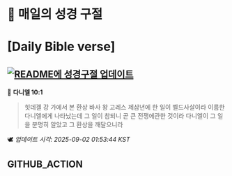 # 🙏 매일의 성경 구절
# [Daily Bible verse]
## [![README에 성경구절 업데이트](https://github.com/DONGSUKA/first_test/actions/workflows/update-readme-bible.yml/badge.svg)](https://github.com/DONGSUKA/first_test/actions/workflows/update-readme-bible.yml)
<!-- START_BIBLE_VERSE -->
📖 **다니엘 10:1**
> 힛데겔 강 가에서 본 환상 바사 왕 고레스 제삼년에 한 일이 벨드사살이라 이름한 다니엘에게 나타났는데 그 일이 참되니 곧 큰 전쟁에관한 것이라 다니엘이 그 일을 분명히 알았고 그 환상을 깨달으니라

🕊️ _업데이트 시각: 2025-09-02 01:53:44 KST_
  <!-- END_BIBLE_VERSE -->
## GITHUB_ACTION
